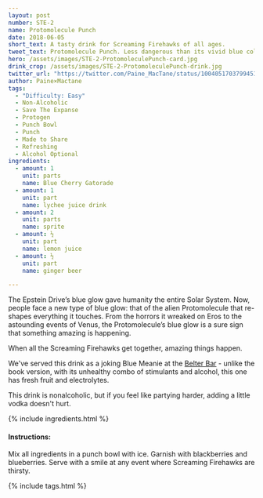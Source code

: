 ```yaml
---
layout: post
number: STE-2
name: Protomolecule Punch
date: 2018-06-05
short_text: A tasty drink for Screaming Firehawks of all ages.
tweet_text: Protomolecule Punch. Less dangerous than its vivid blue color might suggest. Something for #ScreamingFirehawks of all ages to enjoy together in groups. 
hero: /assets/images/STE-2-ProtomoleculePunch-card.jpg
drink_crop: /assets/images/STE-2-ProtomoleculePunch-drink.jpg
twitter_url: "https://twitter.com/Paine_MacTane/status/1004051703799451649"
author: Paine×Mactane
tags: 
  - "Difficulty: Easy"
  - Non-Alcoholic
  - Save The Expanse
  - Protogen
  - Punch Bowl
  - Punch
  - Made to Share
  - Refreshing
  - Alcohol Optional
ingredients:
  - amount: 1
    unit: parts
    name: Blue Cherry Gatorade
  - amount: 1
    unit: part
    name: lychee juice drink
  - amount: 2
    unit: parts
    name: sprite
  - amount: ½
    unit: part
    name: lemon juice
  - amount: ½
    unit: part
    name: ginger beer

---
```


The Epstein Drive’s blue glow gave humanity the entire Solar System. Now, people face a new type of blue glow: that of the alien Protomolecule that re-shapes everything it touches. From the horrors it wreaked on Eros to the astounding events of Venus, the Protomolecule’s blue glow is a sure sign that something amazing is happening.

When all the Screaming Firehawks get together, amazing things happen.

We've served this drink as a joking Blue Meanie at the [Belter Bar](http://twitter.com/BelterBar) - unlike the book version, with its unhealthy combo of stimulants and alcohol, this one has fresh fruit and electrolytes. 

This drink is nonalcoholic, but if you feel like partying harder, adding a little vodka doesn't hurt.

{% include ingredients.html %}

#### Instructions:

Mix all ingredients in a punch bowl with ice. Garnish with blackberries and blueberries. Serve with a smile at any event where Screaming Firehawks are thirsty.

{% include tags.html %}
